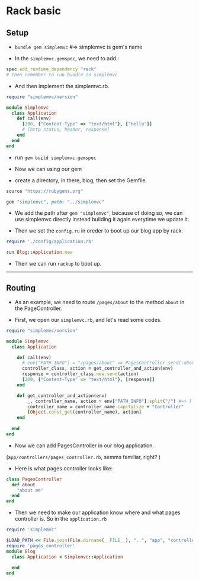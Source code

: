 # Rack basic

## Setup

- `bundle gem simplemvc` #=> simplemvc is gem's name

- In the `simplemvc.gemspec`, we need to add :

```rb
spec.add_runtime_dependency "rack"
# Then remember to run bundle in simplemvc
```

- And then implement the simplemvc.rb.

```rb
require "simplemvc/version"

module Simplemvc
  class Application
    def call(env)
      [200, {"Content-Type" => "text/html"}, ["Hello"]]
      # [http status, header, response]
    end
  end
end
```

- run `gem build simplemvc.gemspec`

- Now we can using our gem 

- create a directory, in there, blog, then set the Gemfile.

```rb
source "https://rubygems.org"

gem "simplemvc", path: "../simplemvc"
```

- We add the path after `gem "simplemvc"`, because of doing so, we can use simplemvc directly instead building it again everytime we update it.

- Then we set the `config.ru` in oreder to boot up our blog app by rack.

```rb
require './config/application.rb'

run Blog::Application.new
```

- Then we can run `rackup` to boot up.

------------------

## Routing

- As an example, we need to route `/pages/about` to the method `about` in the PageController.

- First, we open our `simplemvc.rb`, and let's read some codes.

```rb
require "simplemvc/version"

module Simplemvc
  class Application

    def call(env)
      # env["PATH_INFO"] = "/pages/about" => PagesController.send(:about)
      controller_class, action = get_controller_and_action(env)
      response = controller_class.new.send(action)
      [200, {"Content-Type" => "text/html"}, [response]]
    end

    def get_controller_and_action(env)
        _, controller_name, action = env["PATH_INFO"].split("/") #=> ['', 
        controller_name = controller_name.capitalize + "Controller"
        [Object.const_get(controller_name), action] 
    end
    
  end
end
```

- Now we can add PagesController in our blog application.

(`app/controllers/pages_controller.rb`, semms familiar, right? )


- Here is what pages controller looks like:

```rb 
class PagesController
  def about
    "about me"
  end
end
```

- Then we need to make our application know where and what pages controller is. So in the `application.rb`


```rb
require 'simplemvc'

$LOAD_PATH << File.join(File.dirname(__FILE__), "..", "app", "controllers")
require 'pages_controller'
module Blog
  class Application < Simplemvc::Application
    
  end
end
```




